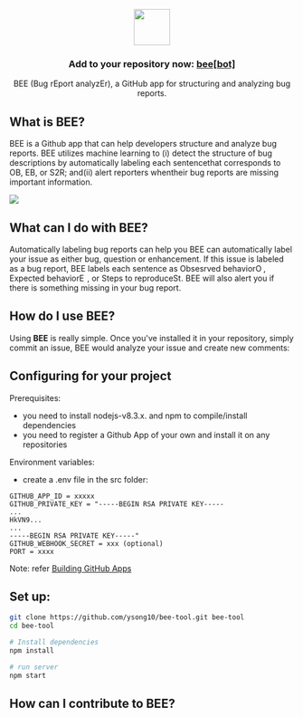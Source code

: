 <p align="center">
  <img src="https://i.ibb.co/6bTfSwp/bee-icon.png?s=128&v=4" width="64">
  <h3 align="center">Add to your repository now: <a href="https://github.com/apps/bee-tool">bee[bot]</a></h3>
  <p align="center">BEE (Bug rEport analyzEr), a GitHub app for structuring and analyzing bug reports. <p> 
  </p>
</p>

## What is BEE?
BEE is a Github app that can help developers structure and analyze bug reports. BEE utilizes machine learning to (i) detect the structure of bug descriptions by automatically labeling each sentencethat corresponds to OB, EB, or S2R; and(ii) alert reporters whentheir bug reports are missing important information. 

![](https://j.gifs.com/QnxpvG.gif)

## What can I do with BEE?
Automatically labeling bug reports can help you 
BEE can automatically label your issue as either bug, question or enhancement. If this issue is labeled as a bug report, BEE labels each sentence as Obsesrved behavior<img src="https://i.ibb.co/1G7bXhB/ob2.png" width="14" title="Observed Behavior (OB)"/>, Expected behavior<img src="https://i.ibb.co/mBgChsk/eb3.png" width="14" title="Expected Behavior (EB)"/>, or Steps to reproduce<img src="https://i.ibb.co/yWS7XhR/s2r2.png" width="14" title="Steps to Reproduce (S2R) ">. BEE will also alert you if there is something missing in your bug report. 

## How do I use BEE?
Using **BEE** is really simple. Once you've installed it in your repository, simply commit an issue, BEE would analyze your issue and create new comments:
## Configuring for your project
Prerequisites:
 - you need to install nodejs-v8.3.x. and npm to compile/install dependencies
 - you need to register a Github App of your own and install it on any repositories


Environment variables:
 - create a .env file in the src folder:
 ```
GITHUB_APP_ID = xxxxx
GITHUB_PRIVATE_KEY = "-----BEGIN RSA PRIVATE KEY-----
...
HkVN9...
...
-----BEGIN RSA PRIVATE KEY-----"
GITHUB_WEBHOOK_SECRET = xxx (optional)
PORT = xxxx
```
Note: refer <a href="https://developer.github.com/apps/building-github-apps/"> Building GitHub Apps</a>
## Set up:
```sh
git clone https://github.com/ysong10/bee-tool.git bee-tool
cd bee-tool

# Install dependencies
npm install

# run server
npm start
```
## How can I contribute to BEE?



